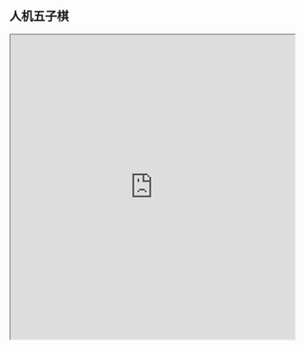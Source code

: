 ## 人机五子棋

<iframe src="https://faysunshine.com/dist/game/rjwzq_src.html" width="100%" height="540px" scrolling="no"></iframe>
